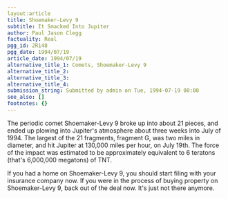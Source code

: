 ```yaml
---
layout:article
title: Shoemaker-Levy 9
subtitle: It Smacked Into Jupiter
author: Paul Jason Clegg
factuality: Real
pgg_id: 2R148
pgg_date: 1994/07/19
article_date: 1994/07/19
alternative_title_1: Comets, Shoemaker-Levy 9
alternative_title_2: 
alternative_title_3: 
alternative_title_4: 
submission_string: Submitted by admin on Tue, 1994-07-19 00:00
see_also: []
footnotes: {}
---
```

<div>
<p>The periodic comet Shoemaker-Levy 9 broke up into about 21 pieces, and ended up plowing into Jupiter's atmosphere about three weeks into July of 1994. The largest of the 21 fragments, fragment G, was two miles in diameter, and hit Jupiter at 130,000 miles per hour, on July 19th. The force of the impact was estimated to be approximately equivalent to 6 teratons (that's 6,000,000 megatons) of TNT.</p>
<p>If you had a home on Shoemaker-Levy 9, you should start filing with your insurance company now. If you were in the process of buying property on Shoemaker-Levy 9, back out of the deal now. It's just not there anymore.</p>
</div>
